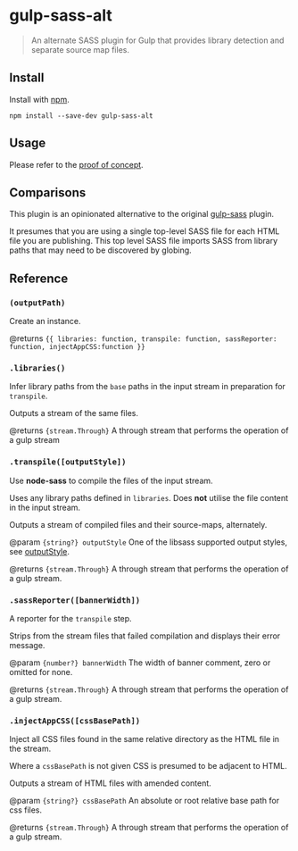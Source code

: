 # gulp-sass-alt

> An alternate SASS plugin for Gulp that provides library detection and separate source map files.

## Install

Install with [npm](https://npmjs.org/package/gulp-sass-alt).

```
npm install --save-dev gulp-sass-alt
```

## Usage

Please refer to the [proof of concept](https://github.com/bholloway/es6-modular).

## Comparisons

This plugin is an opinionated alternative to the original [gulp-sass](https://www.npmjs.org/package/gulp-sass) plugin.

It presumes that you are using a single top-level SASS file for each HTML file you are publishing. This top level
SASS file imports SASS from library paths that may need to be discovered by globing.

## Reference

### `(outputPath)`

Create an instance.

@returns `{{ libraries: function, transpile: function, sassReporter: function, injectAppCSS:function }}`
 
### `.libraries()`

Infer library paths from the `base` paths in the input stream in preparation for `transpile`.

Outputs a stream of the same files.

@returns `{stream.Through}` A through stream that performs the operation of a gulp stream

### `.transpile([outputStyle])`

Use **node-sass** to compile the files of the input stream.

Uses any library paths defined in `libraries`. Does **not** utilise the file content in the input stream.

Outputs a stream of compiled files and their source-maps, alternately.

@param `{string?} outputStyle` One of the libsass supported output styles, see
[outputStyle](https://github.com/sass/node-sass#outputstyle).

@returns `{stream.Through}` A through stream that performs the operation of a gulp stream.

### `.sassReporter([bannerWidth])`

A reporter for the `transpile` step.

Strips from the stream files that failed compilation and displays their error message.

@param `{number?} bannerWidth` The width of banner comment, zero or omitted for none.

@returns `{stream.Through}` A through stream that performs the operation of a gulp stream.

### `.injectAppCSS([cssBasePath])`

Inject all CSS files found in the same relative directory as the HTML file in the stream.

Where a `cssBasePath` is not given CSS is presumed to be adjacent to HTML.

Outputs a stream of HTML files with amended content.

@param `{string?} cssBasePath` An absolute or root relative base path for css files.

@returns `{stream.Through}` A through stream that performs the operation of a gulp stream.
